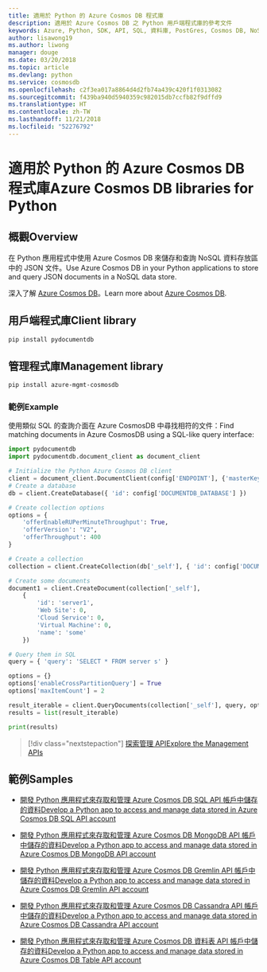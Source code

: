 ```yaml
---
title: 適用於 Python 的 Azure Cosmos DB 程式庫
description: 適用於 Azure Cosmos DB 之 Python 用戶端程式庫的參考文件
keywords: Azure, Python, SDK, API, SQL, 資料庫, PostGres, Cosmos DB, NoSQL
author: lisawong19
ms.author: liwong
manager: douge
ms.date: 03/20/2018
ms.topic: article
ms.devlang: python
ms.service: cosmosdb
ms.openlocfilehash: c2f3ea017a8864d4d2fb74a439c420f1f0313082
ms.sourcegitcommit: f439ba940d5940359c982015db7ccfb82f9dffd9
ms.translationtype: HT
ms.contentlocale: zh-TW
ms.lasthandoff: 11/21/2018
ms.locfileid: "52276792"
---
```

# <a name="azure-cosmos-db-libraries-for-python"></a><span data-ttu-id="a87d3-104">適用於 Python 的 Azure Cosmos DB 程式庫</span><span class="sxs-lookup"><span data-stu-id="a87d3-104">Azure Cosmos DB libraries for Python</span></span>

## <a name="overview"></a><span data-ttu-id="a87d3-105">概觀</span><span class="sxs-lookup"><span data-stu-id="a87d3-105">Overview</span></span>

<span data-ttu-id="a87d3-106">在 Python 應用程式中使用 Azure Cosmos DB 來儲存和查詢 NoSQL 資料存放區中的 JSON 文件。</span><span class="sxs-lookup"><span data-stu-id="a87d3-106">Use Azure Cosmos DB in your Python applications to store and query JSON documents in a NoSQL data store.</span></span>

<span data-ttu-id="a87d3-107">深入了解 [Azure Cosmos DB](https://docs.microsoft.com/azure/cosmos-db/introduction)。</span><span class="sxs-lookup"><span data-stu-id="a87d3-107">Learn more about [Azure Cosmos DB](https://docs.microsoft.com/azure/cosmos-db/introduction).</span></span>

## <a name="client-library"></a><span data-ttu-id="a87d3-108">用戶端程式庫</span><span class="sxs-lookup"><span data-stu-id="a87d3-108">Client library</span></span>
 ```bash
pip install pydocumentdb
 ```

## <a name="management-library"></a><span data-ttu-id="a87d3-109">管理程式庫</span><span class="sxs-lookup"><span data-stu-id="a87d3-109">Management library</span></span>
```bash
pip install azure-mgmt-cosmosdb
```

### <a name="example"></a><span data-ttu-id="a87d3-110">範例</span><span class="sxs-lookup"><span data-stu-id="a87d3-110">Example</span></span>

<span data-ttu-id="a87d3-111">使用類似 SQL 的查詢介面在 Azure CosmosDB 中尋找相符的文件：</span><span class="sxs-lookup"><span data-stu-id="a87d3-111">Find matching documents in Azure CosmosDB using a SQL-like query interface:</span></span>

```python
import pydocumentdb
import pydocumentdb.document_client as document_client

# Initialize the Python Azure Cosmos DB client
client = document_client.DocumentClient(config['ENDPOINT'], {'masterKey': config['MASTERKEY']})
# Create a database
db = client.CreateDatabase({ 'id': config['DOCUMENTDB_DATABASE'] })

# Create collection options
options = {
    'offerEnableRUPerMinuteThroughput': True,
    'offerVersion': "V2",
    'offerThroughput': 400
}

# Create a collection
collection = client.CreateCollection(db['_self'], { 'id': config['DOCUMENTDB_COLLECTION'] }, options)

# Create some documents
document1 = client.CreateDocument(collection['_self'],
    { 
        'id': 'server1',
        'Web Site': 0,
        'Cloud Service': 0,
        'Virtual Machine': 0,
        'name': 'some' 
    })

# Query them in SQL
query = { 'query': 'SELECT * FROM server s' }    

options = {} 
options['enableCrossPartitionQuery'] = True
options['maxItemCount'] = 2

result_iterable = client.QueryDocuments(collection['_self'], query, options)
results = list(result_iterable)

print(results)
```
> [!div class="nextstepaction"]
> [<span data-ttu-id="a87d3-112">探索管理 API</span><span class="sxs-lookup"><span data-stu-id="a87d3-112">Explore the Management APIs</span></span>](/python/api/overview/azure/cosmosdb/management)

## <a name="samples"></a><span data-ttu-id="a87d3-113">範例</span><span class="sxs-lookup"><span data-stu-id="a87d3-113">Samples</span></span>

* [<span data-ttu-id="a87d3-114">開發 Python 應用程式來存取和管理 Azure Cosmos DB SQL API 帳戶中儲存的資料</span><span class="sxs-lookup"><span data-stu-id="a87d3-114">Develop a Python app to access and manage data stored in Azure Cosmos DB SQL API account</span></span>](https://github.com/Azure-Samples/azure-cosmos-db-python-getting-started.git)

* [<span data-ttu-id="a87d3-115">開發 Python 應用程式來存取和管理 Azure Cosmos DB MongoDB API 帳戶中儲存的資料</span><span class="sxs-lookup"><span data-stu-id="a87d3-115">Develop a Python app to access and manage data stored in Azure Cosmos DB MongoDB API account</span></span>](https://github.com/Azure-Samples/CosmosDB-Flask-Mongo-Sample.git)

* [<span data-ttu-id="a87d3-116">開發 Python 應用程式來存取和管理 Azure Cosmos DB Gremlin API 帳戶中儲存的資料</span><span class="sxs-lookup"><span data-stu-id="a87d3-116">Develop a Python app to access and manage data stored in Azure Cosmos DB Gremlin API account</span></span>](https://github.com/Azure-Samples/azure-cosmos-db-graph-python-getting-started.git)

* [<span data-ttu-id="a87d3-117">開發 Python 應用程式來存取和管理 Azure Cosmos DB Cassandra API 帳戶中儲存的資料</span><span class="sxs-lookup"><span data-stu-id="a87d3-117">Develop a Python app to access and manage data stored in Azure Cosmos DB Cassandra API account</span></span>](https://github.com/Azure-Samples/azure-cosmos-db-cassandra-python-getting-started.git)

* [<span data-ttu-id="a87d3-118">開發 Python 應用程式來存取和管理 Azure Cosmos DB 資料表 API 帳戶中儲存的資料</span><span class="sxs-lookup"><span data-stu-id="a87d3-118">Develop a Python app to access and manage data stored in Azure Cosmos DB Table API account</span></span>](https://github.com/Azure-Samples/storage-python-getting-started.git)



